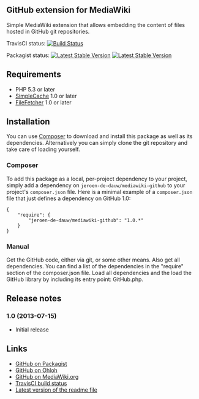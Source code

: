 ## GitHub extension for MediaWiki

Simple MediaWiki extension that allows embedding the content of files hosted in GitHub git repositories.

TravisCI status:
[![Build Status](https://secure.travis-ci.org/JeroenDeDauw/GitHub.png?branch=master)](http://travis-ci.org/JeroenDeDauw/GitHub)

Packagist status:
[![Latest Stable Version](https://poser.pugx.org/jeroen-de-dauw/mediawiki-github/version.png)](https://packagist.org/packages/jeroen-de-dauw/mediawiki-github)
[![Latest Stable Version](https://poser.pugx.org/jeroen-de-dauw/mediawiki-github/d/total.png)](https://packagist.org/packages/jeroen-de-dauw/mediawiki-github)

## Requirements

* PHP 5.3 or later
* [SimpleCache](https://github.com/JeroenDeDauw/SimpleCache) 1.0 or later
* [FileFetcher](https://github.com/JeroenDeDauw/FileFetcher) 1.0 or later

## Installation

You can use [Composer](http://getcomposer.org/) to download and install
this package as well as its dependencies. Alternatively you can simply clone
the git repository and take care of loading yourself.

### Composer

To add this package as a local, per-project dependency to your project, simply add a
dependency on `jeroen-de-dauw/mediawiki-github` to your project's `composer.json` file.
Here is a minimal example of a `composer.json` file that just defines a dependency on
GitHub 1.0:

    {
        "require": {
            "jeroen-de-dauw/mediawiki-github": "1.0.*"
        }
    }

### Manual

Get the GitHub code, either via git, or some other means. Also get all dependencies.
You can find a list of the dependencies in the "require" section of the composer.json file.
Load all dependencies and the load the GitHub library by including its entry point:
GitHub.php.

## Release notes

### 1.0 (2013-07-15)

* Initial release

## Links

* [GitHub on Packagist](https://packagist.org/packages/jeroen-de-dauw/mediawiki-github)
* [GitHub on Ohloh](https://www.ohloh.net/p/mediawiki-github)
* [GitHub on MediaWiki.org](https://www.mediawiki.org/wiki/Extension:GitHub)
* [TravisCI build status](https://travis-ci.org/JeroenDeDauw/GitHub)
* [Latest version of the readme file](https://github.com/JeroenDeDauw/GitHub/blob/master/README.md)